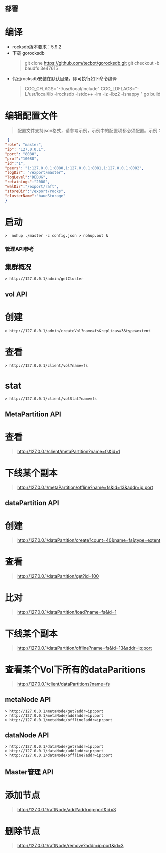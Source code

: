 ## 部署
# 编译
   - rocksdb版本要求：5.9.2
   - 下载 gorocksdb
      > git clone https://github.com/tecbot/gorocksdb.git
      > git checkout -b baudfs 3e47615
   - 假设rocksdb安装在默认目录，即可执行如下命令编译
      >CGO_CFLAGS="-I/usr/local/include" CGO_LDFLAGS="-L/usr/local/lib -lrocksdb -lstdc++ -lm -lz   -lbz2 -lsnappy " go build
# 编辑配置文件
  > 配置文件支持json格式，请参考示例，示例中的配置项都必须配置。示例：

  ```json
   {
  "role": "master",
  "ip": "127.0.0.1",
  "port": "8080",
  "prof":"10088",
  "id":"1",
  "peers": "1:127.0.0.1:8080,1:127.0.0.1:8081,1:127.0.0.1:8082",
  "logDir": "/export/master",
  "logLevel":"DEBUG",
  "retainLogs":"2000",
  "walDir":"/export/raft",
  "storeDir":"/export/rocks",
  "clusterName":"baudStorage"
}
```

# 启动
    >  nohup ./master -c config.json > nohup.out &

### 管理API参考

## 集群概况

    > http://127.0.0.1/admin/getCluster

## vol API

# 创建
    > http://127.0.0.1/admin/createVol?name=fs&replicas=3&type=extent
# 查看
    > http://127.0.0.1/client/vol?name=fs
# stat
    > http://127.0.0.1/client/volStat?name=fs

## MetaPartition API

# 查看
> http://127.0.0.1/client/metaPartition?name=fs&id=1

# 下线某个副本
> http://127.0.0.1/metaPartition/offline?name=fs&id=13&addr=ip:port

## dataPartition API

# 创建
> http://127.0.0.1/dataPartition/create?count=40&name=fs&type=extent
# 查看
> http://127.0.0.1/dataPartition/get?id=100
# 比对
> http://127.0.0.1/dataPartition/load?name=fs&id=1
# 下线某个副本
> http://127.0.0.1/dataPartition/offline?name=fs&id=13&addr=ip:port
# 查看某个Vol下所有的dataParitions
> http://127.0.0.1/client/dataPartitions?name=fs

## metaNode API

    > http://127.0.0.1/metaNode/get?addr=ip:port
    > http://127.0.0.1/metaNode/add?addr=ip:port
    > http://127.0.0.1/metaNode/offline?addr=ip:port

## dataNode API

    > http://127.0.0.1/dataNode/get?addr=ip:port
    > http://127.0.0.1/dataNode/add?addr=ip:port
    > http://127.0.0.1/dataNode/offline?addr=ip:port

## Master管理 API

# 添加节点
> http://127.0.0.1/raftNode/add?addr=ip:port&id=3
# 删除节点
> http://127.0.0.1/raftNode/remove?addr=ip:port&id=3